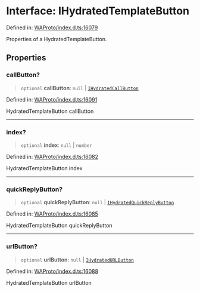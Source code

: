 # Interface: IHydratedTemplateButton

Defined in: [WAProto/index.d.ts:16079](https://github.com/Fokusdotid/bail/blob/82f46c566476ac566bfd781dede14412fcdfb787/WAProto/index.d.ts#L16079)

Properties of a HydratedTemplateButton.

## Properties

### callButton?

> `optional` **callButton**: `null` \| [`IHydratedCallButton`](../namespaces/HydratedTemplateButton/interfaces/IHydratedCallButton.md)

Defined in: [WAProto/index.d.ts:16091](https://github.com/Fokusdotid/bail/blob/82f46c566476ac566bfd781dede14412fcdfb787/WAProto/index.d.ts#L16091)

HydratedTemplateButton callButton

***

### index?

> `optional` **index**: `null` \| `number`

Defined in: [WAProto/index.d.ts:16082](https://github.com/Fokusdotid/bail/blob/82f46c566476ac566bfd781dede14412fcdfb787/WAProto/index.d.ts#L16082)

HydratedTemplateButton index

***

### quickReplyButton?

> `optional` **quickReplyButton**: `null` \| [`IHydratedQuickReplyButton`](../namespaces/HydratedTemplateButton/interfaces/IHydratedQuickReplyButton.md)

Defined in: [WAProto/index.d.ts:16085](https://github.com/Fokusdotid/bail/blob/82f46c566476ac566bfd781dede14412fcdfb787/WAProto/index.d.ts#L16085)

HydratedTemplateButton quickReplyButton

***

### urlButton?

> `optional` **urlButton**: `null` \| [`IHydratedURLButton`](../namespaces/HydratedTemplateButton/interfaces/IHydratedURLButton.md)

Defined in: [WAProto/index.d.ts:16088](https://github.com/Fokusdotid/bail/blob/82f46c566476ac566bfd781dede14412fcdfb787/WAProto/index.d.ts#L16088)

HydratedTemplateButton urlButton
